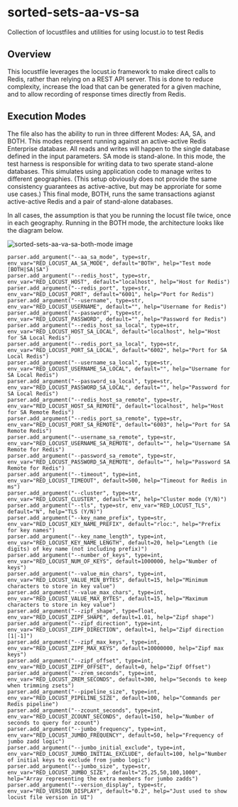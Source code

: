 # sorted-sets-aa-vs-sa
Collection of locustfiles and utilities for using locust.io to test Redis

## Overview
This locustfile leverages the locust.io framework to make direct calls to Redis, rather than relying on a REST API server.  This is done to reduce complexity, increase the load that can be generated for a given machine, and to allow recording of response times directly from Redis.

## Execution Modes
The file also has the ability to run in three different Modes: AA, SA, and BOTH.  This modes represent running against an active-active Redis Enterprise database.  All reads and writes will happen to the single database defined in the input parameters.  SA mode is stand-alone.  In this mode, the test harness is responsible for writing data to two sperate stand-alone databases.  This simulates using application code to manage writes to different geographies.  (This setup obviously does not provide the same consistency guarantees as active-active, but may be approriate for some use cases.)  This final mode, BOTH, runs the same transactions agianst active-active Redis and a pair of stand-alone databases.

In all cases, the assumption is that you be running the locust file twice, once in each geography.  Running in the BOTH mode, the architecture looks like the diagram below.

![sorted-sets-aa-va-sa-both-mode image](resources/images/sorted-sets-aa-va-sa-both-mode.png)



    parser.add_argument("--aa_sa_mode", type=str, env_var="RED_LOCUST_AA_SA_MODE", default="BOTH", help="Test mode [BOTH|SA|SA")
    parser.add_argument("--redis_host", type=str, env_var="RED_LOCUST_HOST", default="localhost", help="Host for Redis")
    parser.add_argument("--redis_port", type=str, env_var="RED_LOCUST_PORT", default="6001", help="Port for Redis")
    parser.add_argument("--username", type=str, env_var="RED_LOCUST_USERNAME", default="", help="Username for Redis")
    parser.add_argument("--password", type=str, env_var="RED_LOCUST_PASSWORD", default="", help="Password for Redis")
    parser.add_argument("--redis_host_sa_local", type=str, env_var="RED_LOCUST_HOST_SA_LOCAL", default="localhost", help="Host for SA Local Redis")
    parser.add_argument("--redis_port_sa_local", type=str, env_var="RED_LOCUST_PORT_SA_LOCAL", default="6002", help="Port for SA Local Redis")
    parser.add_argument("--username_sa_local", type=str, env_var="RED_LOCUST_USERNAME_SA_LOCAL", default="", help="Username for SA Local Redis")
    parser.add_argument("--password_sa_local", type=str, env_var="RED_LOCUST_PASSWORD_SA_LOCAL", default="", help="Password for SA Local Redis")
    parser.add_argument("--redis_host_sa_remote", type=str, env_var="RED_LOCUST_HOST_SA_REMOTE", default="localhost", help="Host for SA Remote Redis")
    parser.add_argument("--redis_port_sa_remote", type=str, env_var="RED_LOCUST_PORT_SA_REMOTE", default="6003", help="Port for SA Remote Redis")
    parser.add_argument("--username_sa_remote", type=str, env_var="RED_LOCUST_USERNAME_SA_REMOTE", default="", help="Username SA Remote for Redis")
    parser.add_argument("--password_sa_remote", type=str, env_var="RED_LOCUST_PASSWORD_SA_REMOTE", default="", help="Password SA Remote for Redis")
    parser.add_argument("--timeout", type=int, env_var="RED_LOCUST_TIMEOUT", default=500, help="Timeout for Redis in ms")
    parser.add_argument("--cluster", type=str, env_var="RED_LOCUST_CLUSTER", default="N", help="Cluster mode (Y/N)")
    parser.add_argument("--tls", type=str, env_var="RED_LOCUST_TLS", default="N", help="TLS (Y/N)")
    parser.add_argument("--key_name_prefix", type=str, env_var="RED_LOCUST_KEY_NAME_PREFIX", default="rloc:", help="Prefix for key names")
    parser.add_argument("--key_name_length", type=int, env_var="RED_LOCUST_KEY_NAME_LENGTH", default=20, help="Length (ie digits) of key name (not including prefix)")
    parser.add_argument("--number_of_keys", type=int, env_var="RED_LOCUST_NUM_OF_KEYS", default=1000000, help="Number of keys")
    parser.add_argument("--value_min_chars", type=int, env_var="RED_LOCUST_VALUE_MIN_BYTES", default=15, help="Minimum characters to store in key value")
    parser.add_argument("--value_max_chars", type=int, env_var="RED_LOCUST_VALUE_MAX_BYTES", default=15, help="Maximum characters to store in key value")
    parser.add_argument("--zipf_shape", type=float, env_var="RED_LOCUST_ZIPF_SHAPE", default=1.01, help="Zipf shape")
    parser.add_argument("--zipf_direction", type=int, env_var="RED_LOCUST_ZIPF_DIRECTION", default=1, help="Zipf direction [1|-1]")
    parser.add_argument("--zipf_max_keys", type=int, env_var="RED_LOCUST_ZIPF_MAX_KEYS", default=10000000, help="Zipf max keys")
    parser.add_argument("--zipf_offset", type=int, env_var="RED_LOCUST_ZIPF_OFFSET", default=0, help="Zipf Offset")
    parser.add_argument("--zrem_seconds", type=int, env_var="RED_LOCUST_ZREM_SECONDS", default=300, help="Seconds to keep when trimming zsets")
    parser.add_argument("--pipeline_size", type=int, env_var="RED_LOCUST_PIPELINE_SIZE", default=100, help="Commands per Redis pipeline")
    parser.add_argument("--zcount_seconds", type=int, env_var="RED_LOCUST_ZCOUNT_SECONDS", default=150, help="Number of seconds to query for zcount")
    parser.add_argument("--jumbo_frequency", type=int, env_var="RED_LOCUST_JUMBO_FREQUENCY", default=50, help="Frequency of jumbo zadd logic")
    parser.add_argument("--jumbo_initial_exclude", type=int, env_var="RED_LOCUST_JUMBO_INITIAL_EXCLUDE", default=100, help="Number of initial keys to exclude from jumbo logic")
    parser.add_argument("--jumbo_size", type=str, env_var="RED_LOCUST_JUMBO_SIZE", default="25,25,50,100,1000", help="Array representing the extra members for jumbo zadds")
    parser.add_argument("--version_display", type=str, env_var="RED_VERSION_DISPLAY", default="0.2", help="Just used to show locust file version in UI")